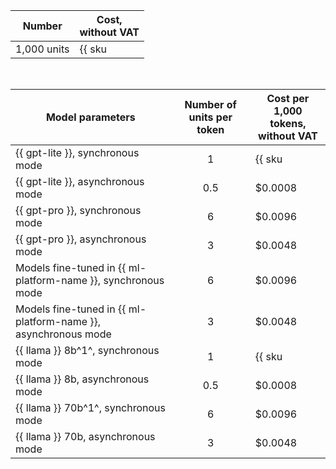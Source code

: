 | Number | Cost, <br>without VAT |
| ----- | ----- |
| 1,000 units | {{ sku|USD|foundation_models.text_generation.v1|string }} |

<br>

| Model parameters | Number of units per token | Cost per 1,000 tokens, </br> without VAT |
|---------------------------------------------------------|:-------:|----------------------------------------|
| {{ gpt-lite }}, synchronous mode | 1 | {{ sku|USD|foundation_models.text_generation.v1|string }} |
| {{ gpt-lite }}, asynchronous mode | 0.5 | $0.0008 |
| {{ gpt-pro }}, synchronous mode | 6 | $0.0096 |
| {{ gpt-pro }}, asynchronous mode | 3 | $0.0048 |
| Models fine-tuned in {{ ml-platform-name }}, synchronous mode | 6 | $0.0096 |
| Models fine-tuned in {{ ml-platform-name }}, asynchronous mode | 3 | $0.0048 |
| {{ llama }} 8b^1^, synchronous mode | 1 | {{ sku|USD|foundation_models.text_generation_alt.v1|string }} |
| {{ llama }} 8b, asynchronous mode | 0.5 | $0.0008 |
| {{ llama }} 70b^1^, synchronous mode | 6 | $0.0096 |
| {{ llama }} 70b, asynchronous mode | 3 | $0.0048 |